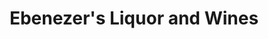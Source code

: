 ---
title: "Ebenezer's Liquor and Wines"
url: /clarksville/ebenezers-liquor-and-wines/
shop: alcohol
---